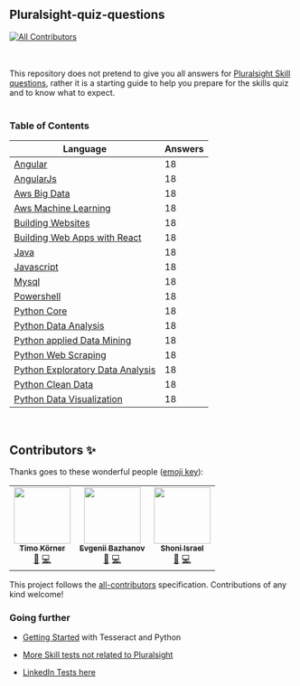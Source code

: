 ## Pluralsight-quiz-questions

<!-- ALL-CONTRIBUTORS-BADGE:START - Do not remove or modify this section -->
[![All Contributors](https://img.shields.io/badge/all_contributors-1-orange.svg?style=flat-square)](#contributors-)
<!-- ALL-CONTRIBUTORS-BADGE:END -->

<br><br>This repository does not pretend to give you all answers for [Pluralsight Skill questions](https://app.pluralsight.com), rather it is a starting guide to help you prepare for the skills quiz and to know what to expect.<br><br>

### Table of Contents

|Language|Answers|
|-----------|--------|
|[Angular](angular.md)| 18 |
|[AngularJs](angularjs.md)|18 |
|[Aws Big Data](aws_big_data.md)|18 |
|[Aws Machine Learning](aws_machine_learning.md)|18 |
|[Building Websites](building_websites.md)|18 |
|[Building Web Apps with React](building_web_apps_with_react.md)|18 |
|[Java](java.md)|18 |
|[Javascript](javascript.md)|18 |
|[Mysql](mysql.md)|18 |
|[Powershell](powershell.md)|18 |
|[Python Core](python_core.md)|18 |
|[Python Data Analysis](python_data_analysis.md)|18 |
|[Python applied Data Mining](python_applied_data_mining.md)|18 |
|[Python Web Scraping](python_web_scraping.md)|18 |
|[Python Exploratory Data Analysis](python_exploratory_data_analysis.md)|18 |
|[Python Clean Data](python_clean_data.md)|18 |
|[Python Data Visualization](python_data_visualization.md)|18 |
<!---
end List
-->


&nbsp;

## Contributors ✨

Thanks goes to these wonderful people ([emoji key](https://allcontributors.org/docs/en/emoji-key)):

<!-- ALL-CONTRIBUTORS-LIST:START - Do not remove or modify this section -->
<!-- prettier-ignore-start -->
<!-- markdownlint-disable -->
<table>
  <tr>
    <td align="center"><a href="http://tik9.github.io/cv"><img src="https://avatars0.githubusercontent.com/u/3178925?v=4" width="100px;" alt=""/><br /><sub><b>Timo Körner</b></sub></a><br /><a href="#business-tik9" title="Business development">💼</a> <a href="https://github.com/tik9/pluralsight-skill-test/commits?author=tik9" title="Code">💻</a></td>
    <td align="center"><a href="https://github.com/Ebazhanov"><img src="https://avatars2.githubusercontent.com/u/13170022?s=400&u=e9703c89f0b0eb69d0e9630afbbdd31aaa7c0ad8&v=4" width="100px;" alt=""/><br /><sub><b>Evgenii Bazhanov</b></sub></a><br /><a href="#business" title="Business development">💼</a> <a href="" title="Code">💻</a></td>
    <td align="center"><a href="https://github.com/shoniisrael"><img src=https://avatars1.githubusercontent.com/u/20216696?s=400&u=31d9e1270608efdb51f213a255c5895e5b2fadbc&v=4" width="100px;" alt=""/><br /><sub><b>Shoni Israel</b></sub></a><br /><a href="#business" title="Business development">💼</a> <a href="" title="Code">💻</a></td>
  </tr>
</table>

<!-- markdownlint-restore -->
<!-- prettier-ignore-end -->

<!-- ALL-CONTRIBUTORS-LIST:END -->

This project follows the [all-contributors](https://github.com/all-contributors/all-contributors) specification. Contributions of any kind welcome!

### Going further

- [Getting Started](https://github.com/tik9/tesseractToMarkdown) with Tesseract and Python

- [More Skill tests not related to Pluralsight](https://github.com/tik9/further-skill-tests)
- [LinkedIn Tests here](https://github.com/tik9/in-quiz-questions)

